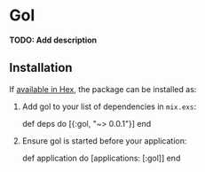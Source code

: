 # Gol

**TODO: Add description**

## Installation

If [available in Hex](https://hex.pm/docs/publish), the package can be installed as:

  1. Add gol to your list of dependencies in `mix.exs`:

        def deps do
          [{:gol, "~> 0.0.1"}]
        end

  2. Ensure gol is started before your application:

        def application do
          [applications: [:gol]]
        end

